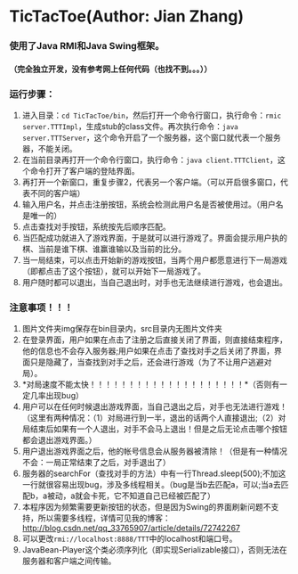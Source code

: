 # TicTacToe(Author: Jian Zhang)
### 使用了Java RMI和Java Swing框架。
#### （完全独立开发，没有参考网上任何代码（也找不到。。。））
### 运行步骤：
1. 进入目录：`cd TicTacToe/bin`，然后打开一个命令行窗口，执行命令：`rmic server.TTTImpl`，生成stub的class文件。再次执行命令：`java server.TTTServer`，这个命令开启了一个服务器，这个窗口就代表一个服务器，不能关闭。
2. 在当前目录再打开一个命令行窗口，执行命令：`java client.TTTClient`，这个命令打开了客户端的登陆界面。
3. 再打开一个新窗口，重复步骤2，代表另一个客户端。（可以开启很多窗口，代表不同的客户端）
4. 输入用户名，并点击注册按钮，系统会检测此用户名是否被使用过。（用户名是唯一的）
5. 点击查找对手按钮，系统按先后顺序匹配。
6. 当匹配成功就进入了游戏界面，于是就可以进行游戏了。界面会提示用户执的棋、当前是谁下棋、谁赢谁输以及当前的比分。
7. 当一局结束，可以点击开始新的游戏按钮，当两个用户都愿意进行下一局游戏（即都点击了这个按钮），就可以开始下一局游戏了。
8. 用户随时都可以退出，当自己退出时，对手也无法继续进行游戏，也会退出。
### 注意事项！！！
1. 图片文件夹img保存在bin目录内，src目录内无图片文件夹
2. 在登录界面，用户如果在点击了注册之后直接关闭了界面，则直接结束程序，他的信息也不会存入服务器;用户如果在点击了查找对手之后关闭了界面，界面只是隐藏了，当查找到对手之后，还会进行游戏（为了不让用户逃避对局）。
3. \*对局速度不能太快！！！！！！！！！！！！！！！！！！！！\*（否则有一定几率出现bug）
4. 用户可以在任何时候退出游戏界面，当自己退出之后，对手也无法进行游戏！（这里有两种情况：（1）对局进行到一半，退出的话两个人直接退出;（2）对局结束后如果有一个人退出，对手不会马上退出！但是之后无论点击哪个按钮都会退出游戏界面。）
5. 用户退出游戏界面之后，他的帐号信息会从服务器被清除！（但是有一种情况不会：一局正常结束了之后，对手退出了）
6. 服务器的searchFor（查找对手的方法）中有一行Thread.sleep(500);不加这一行就很容易出现bug，涉及多线程相关。（bug是当b去匹配a，可以;当a去匹配b，a被动，a就会卡死，它不知道自己已经被匹配了）
7. 本程序因为频繁需要更新按钮的状态，但是因为Swing的界面刷新问题不支持，所以需要多线程，详情可见我的博客：<http://blog.csdn.net/qq_33765907/article/details/72742267>
8. 可以更改`rmi://localhost:8888/TTT`中的localhost和端口号。
9. JavaBean-Player这个类必须序列化（即实现Serializable接口），否则无法在服务器和客户端之间传输。
